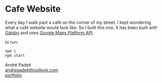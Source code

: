 # Cafe Website

Every day I walk past a café on the corner of my street. I kept wondering what a café website would look like. So I built this one. It has been built with [Gatsby](https://www.gatsbyjs.com/) and uses [Google Maps Platform API](https://mapsplatform.google.com/). 

to run:
```sh
npm i
npm start
```

André Padeti\
andrepadeti@outlook.com\
[portfolio](https://www.padeti.dev/portfolio)

